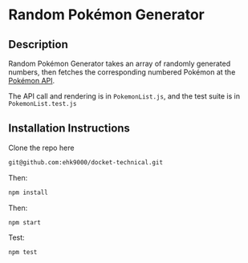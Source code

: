 # Random Pokémon Generator

## Description

Random Pokémon Generator takes an array of randomly generated numbers, then fetches the corresponding numbered Pokémon at the [Pokémon API](https://pokeapi.co/docs/v2).

The API call and rendering is in `PokemonList.js`, and the test suite is in `PokemonList.test.js`

## Installation Instructions

Clone the repo here

```bash
git@github.com:ehk9000/docket-technical.git
```

Then:

```bash
npm install
```

Then:

```bash
npm start
```

Test:

```bash
npm test
```
